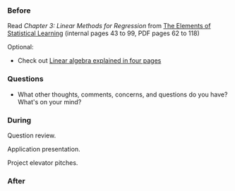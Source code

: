 ### Before

Read _Chapter 3: Linear Methods for Regression_ from [The Elements of Statistical Learning](http://statweb.stanford.edu/~tibs/ElemStatLearn/printings/ESLII_print10.pdf) (internal pages 43 to 99, PDF pages 62 to 118)

Optional:

 * Check out [Linear algebra explained in four pages](http://cnd.mcgill.ca/~ivan/miniref/linear_algebra_in_4_pages.pdf)
 

### Questions

 * What other thoughts, comments, concerns, and questions do you have? What's on your mind?


### During

Question review.

Application presentation.

Project elevator pitches.


### After
